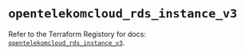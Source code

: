 # `opentelekomcloud_rds_instance_v3`

Refer to the Terraform Registory for docs: [`opentelekomcloud_rds_instance_v3`](https://registry.terraform.io/providers/opentelekomcloud/opentelekomcloud/1.35.6/docs/resources/rds_instance_v3).
